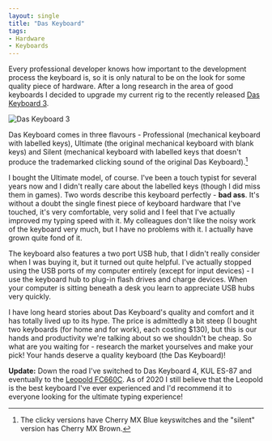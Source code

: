 ```yaml
---
layout: single
title: "Das Keyboard"
tags:
- Hardware
- Keyboards
---
```


Every professional developer knows how important to the development
process the keyboard is, so it is only natural to be on the look for
some quality piece of hardware. After a long research in the area of
good keyboards I decided to upgrade my current rig to the recently
released [Das Keyboard 3](https://deskthority.net/wiki/Das_Keyboard_III).

![Das Keyboard 3](https://deskthority.net/wiki/images/0/0e/Das_keyboard_3_model_s_ultimate_iso_topview.jpg)

Das Keyboard comes in three flavours - Professional (mechanical
keyboard with labelled keys), Ultimate (the original mechanical
keyboard with blank keys) and Silent (mechanical keyboard with labelled
keys that doesn't produce the trademarked clicking sound of the
original Das Keyboard).[^1]

I bought the Ultimate model, of course. I've been a touch typist for
several years now and I didn't really care about the labelled
keys (though I did miss them in games). Two words describe this
keyboard perfectly - **bad ass**. It's without a doubt the single
finest piece of keyboard hardware that I've touched, it's very
comfortable, very solid and I feel that I've actually improved my
typing speed with it. My colleagues don't like the noisy work of the
keyboard very much, but I have no problems with it. I actually have
grown quite fond of it.

The keyboard also features a two port USB hub, that I didn't really
consider when I was buying it, but it turned out quite helpful. I've
actually stopped using the USB ports of my computer entirely (except
for input devices) - I use the keyboard hub to plug-in flash drives
and charge devices. When your computer is sitting beneath a desk you
learn to appreciate USB hubs very quickly.

I have long heard stories about Das Keyboard's quality
and comfort and it has totally lived up to its hype. The price is
admittedly a bit steep (I bought two keyboards (for home and for work),
each costing $130), but this is our hands and productivity we're
talking about so we shouldn't be cheap. So what are
you waiting for - research the market yourselves and make your pick! Your
hands deserve a quality keyboard (the Das Keyboard)!

[^1]: The clicky versions have Cherry MX Blue keyswitches and the "silent" version has Cherry MX Brown.

**Update:** Down the road I've switched to Das Keyboard 4, KUL ES-87 and
eventually to the [Leopold
FC660C](https://deskthority.net/wiki/Leopold_FC660C). As of 2020 I still believe
that the Leopold is the best keyboard I've ever experienced and I'd recommend
it to everyone looking for the ultimate typing experience!
